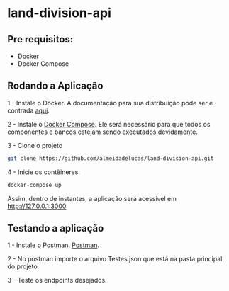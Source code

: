 # land-division-api

## Pre requisitos:

- Docker
- Docker Compose

## Rodando a Aplicação

1 - Instale o Docker. A documentação para sua distribuição pode ser e contrada [aqui](https://docs.docker.com/engine/install/).

2 - Instale o [Docker Compose](https://docs.docker.com/compose/install/other/). Ele será necessário para que todos os componentes e bancos estejam sendo executados devidamente.

3 - Clone o projeto

```sh
git clone https://github.com/almeidadelucas/land-division-api.git
```
4 - Inicie os contêineres:

```sh
docker-compose up
```

Assim, dentro de instantes, a aplicação será acessível em http://127.0.0.1:3000

## Testando a aplicação

1 - Instale o Postman. [Postman](https://www.postman.com/).

2 - No postman importe o arquivo Testes.json que está na pasta principal do projeto.
    
3 - Teste os endpoints desejados.
